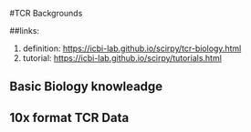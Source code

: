 #TCR Backgrounds

##links:
1. definition:
  https://icbi-lab.github.io/scirpy/tcr-biology.html
2. tutorial:
  https://icbi-lab.github.io/scirpy/tutorials.html
  
## Basic Biology knowleadge
    
    



## 10x format TCR Data

